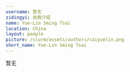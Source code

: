 ```yaml
---
username: 暂无
zidingyi: 自我介绍
name: Yue-Lin Sming Tsai
location: China
layout: people
picture: /slurm/assets/authors/caiyuelin.png
short_name: Yue-Lin Sming Tsai
---
```


暂无
